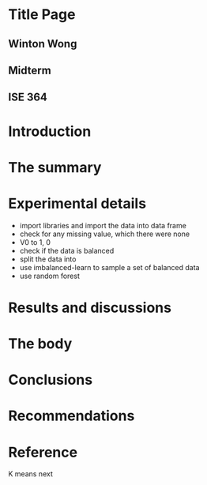 # Title Page
## Winton Wong
## Midterm
## ISE 364


# Introduction

# The summary

# Experimental details
- import libraries and import the data into data frame 
- check for any missing value, which there were none
- V0 to 1, 0
- check if the data is balanced
- split the data into 
- use imbalanced-learn to sample a set of balanced data
- use random forest
# Results and discussions

# The body

# Conclusions

# Recommendations

# Reference

K means next